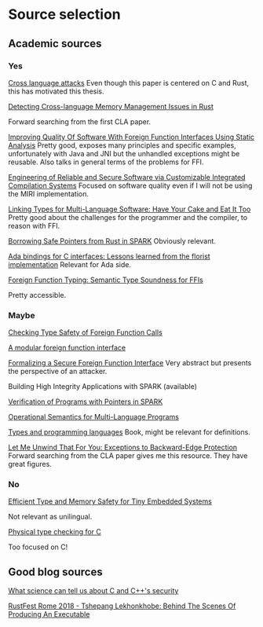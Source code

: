 # Source selection

## Academic sources
### Yes 

[Cross language attacks](https://www.ndss-symposium.org/wp-content/uploads/2022-78-paper.pdf)
Even though this paper is centered on C and Rust, this has motivated this thesis.

[Detecting Cross-language Memory Management Issues in Rust](https://link-springer-com.focus.lib.kth.se/chapter/10.1007/978-3-031-17143-7_33)

Forward searching from the first CLA paper.

[Improving Quality Of Software With Foreign Function Interfaces Using Static Analysis](https://core.ac.uk/download/pdf/228638431.pdf)
Pretty good, exposes many principles and specific examples, unfortunately with Java and JNI but the unhandled exceptions might be reusable. Also talks in general terms of the problems for FFI.

[Engineering of Reliable and Secure Software via Customizable Integrated Compilation Systems](https://publikationen.bibliothek.kit.edu/1000134165)
Focused on software quality even if I will not be using the MIRI implementation.

[Linking Types for Multi-Language Software: Have Your Cake and Eat It Too](https://drops.dagstuhl.de/opus/volltexte/2017/7125)
Pretty good about the challenges for the programmer and the compiler, to reason with FFI.

[Borrowing Safe Pointers from Rust in SPARK](https://arxiv.org/pdf/1805.05576.pdf)
Obviously relevant.

[Ada bindings for C interfaces: Lessons learned from the florist implementation](https://link-springer-com.focus.lib.kth.se/chapter/10.1007/3-540-63114-3_2)
Relevant for Ada side.


[Foreign Function Typing: Semantic Type Soundness for FFIs](https://wgt20.irif.fr/wgt20-final23-acmpaginated.pdf)

Pretty accessible.


### Maybe

[Checking Type Safety of Foreign Function Calls](https://dl-acm-org.focus.lib.kth.se/doi/pdf/10.1145/1377492.1377493)

[A modular foreign function interface](https://www.sciencedirect.com/science/article/pii/S0167642317300709)


[Formalizing a Secure Foreign Function Interface](https://link.springer.com/chapter/10.1007/978-3-319-22969-0_16)
Very abstract but presents the perspective of an attacker.

Building High Integrity Applications with SPARK
(available)

[Verification of Programs with Pointers in SPARK](https://link-springer-com.focus.lib.kth.se/chapter/10.1007/978-3-030-63406-3_4#Sec5)


[Operational Semantics for Multi-Language Programs](https://www.ics.uci.edu/~lopes/teaching/inf212W12/readings/mathews.pdf)


[Types and programming languages](https://ieeexplore-ieee-org.focus.lib.kth.se/book/6267321)
Book, might be relevant for definitions.

[Let Me Unwind That For You: Exceptions to Backward-Edge Protection](https://download.vusec.net/papers/chop_ndss23.pdf)
Forward searching from the CLA paper gives me this resource. They have great figures.

### No

[Efficient Type and Memory Safety for Tiny Embedded Systems](https://dl-acm-org.focus.lib.kth.se/doi/pdf/10.1145/1215995.1216001)

Not relevant as unilingual.

[Physical type checking for C](https://dl.acm.org/doi/pdf/10.1145/316158.316183)

Too focused on C!

## Good blog sources

[What science can tell us about C and C++'s security](https://alexgaynor.net/2020/may/27/science-on-memory-unsafety-and-security/)

[RustFest Rome 2018 - Tshepang Lekhonkhobe: Behind The Scenes Of Producing An Executable](https://www.youtube.com/watch?v=EZHnzTk8YaU)